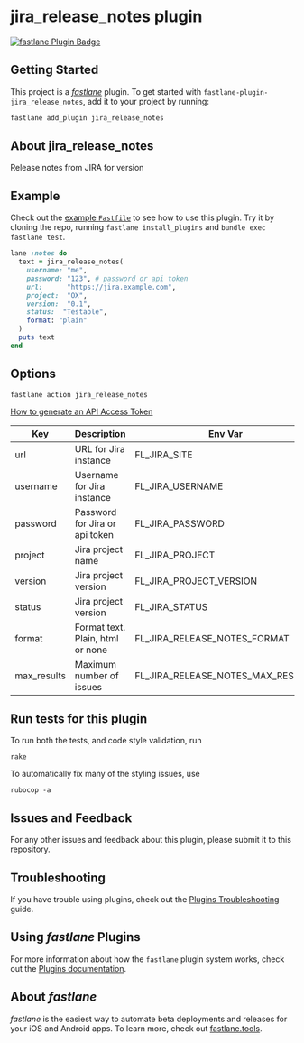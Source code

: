 # jira_release_notes plugin

[![fastlane Plugin Badge](https://rawcdn.githack.com/fastlane/fastlane/master/fastlane/assets/plugin-badge.svg)](https://rubygems.org/gems/fastlane-plugin-jira_release_notes)

## Getting Started

This project is a [_fastlane_](https://github.com/fastlane/fastlane) plugin. To get started with `fastlane-plugin-jira_release_notes`, add it to your project by running:

```bash
fastlane add_plugin jira_release_notes
```

## About jira_release_notes

Release notes from JIRA for version


## Example

Check out the [example `Fastfile`](fastlane/Fastfile) to see how to use this plugin. Try it by cloning the repo, running `fastlane install_plugins` and `bundle exec fastlane test`.

```ruby
lane :notes do
  text = jira_release_notes(
    username: "me",
    password: "123", # password or api token
    url:      "https://jira.example.com",
    project:  "OX",
    version:  "0.1",
    status:  "Testable",
    format: "plain"
  )
  puts text
end
```

## Options

```
fastlane action jira_release_notes
```

[How to generate an API Access Token](https://confluence.atlassian.com/cloud/api-tokens-938839638.html)

Key | Description | Env Var | Default
----|-------------|---------|--------
url | URL for Jira instance | FL_JIRA_SITE |
username | Username for Jira instance | FL_JIRA_USERNAME |
password | Password for Jira or api token | FL_JIRA_PASSWORD |
project | Jira project name | FL_JIRA_PROJECT |
version | Jira project version | FL_JIRA_PROJECT_VERSION |
status | Jira project version | FL_JIRA_STATUS |
format | Format text. Plain, html or none | FL_JIRA_RELEASE_NOTES_FORMAT | plain
max_results | Maximum number of issues | FL_JIRA_RELEASE_NOTES_MAX_RESULTS | 50


## Run tests for this plugin

To run both the tests, and code style validation, run

```
rake
```

To automatically fix many of the styling issues, use
```
rubocop -a
```

## Issues and Feedback

For any other issues and feedback about this plugin, please submit it to this repository.

## Troubleshooting

If you have trouble using plugins, check out the [Plugins Troubleshooting](https://docs.fastlane.tools/plugins/plugins-troubleshooting/) guide.

## Using _fastlane_ Plugins

For more information about how the `fastlane` plugin system works, check out the [Plugins documentation](https://docs.fastlane.tools/plugins/create-plugin/).

## About _fastlane_

_fastlane_ is the easiest way to automate beta deployments and releases for your iOS and Android apps. To learn more, check out [fastlane.tools](https://fastlane.tools).
